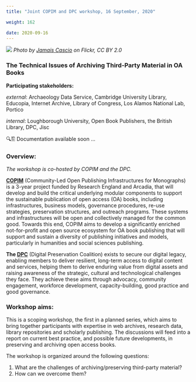 ```yaml
---
title: "Joint COPIM and DPC workshop, 16 September, 2020"

weight: 162

date: 2020-09-16
---
```


![](/images/books-analogue-digital-cropped.jpg)
*Photo by [Jamais Cascio](https://www.flickr.com/photos/jamais_cascio/14285727754/) on Flickr, CC BY 2.0*

### The Technical Issues of Archiving Third-Party Material in OA Books

**Participating stakeholders:**

_external_: Archaeology Data Service, Cambridge University Library, Educopia, Internet Archive, Library of Congress, Los Alamos National Lab, Portico

_internal_: Loughborough University, Open Book Publishers, the British Library, DPC, Jisc

🔍🖺 Documentation available soon ...

### Overview:

*The workshop is co-hosted by COPIM and the DPC.*

**[COPIM](https://www.copim.ac.uk/)** (Community-Led Open Publishing Infrastructures for Monographs) is a 3-year project funded by Research England and Arcadia, that will develop and build the critical underlying modular components to support the sustainable publication of open access (OA) books, including infrastructures, business models, governance procedures, re-use strategies, preservation structures, and outreach programs. These systems and infrastructures will be open and collectively managed for the common good. Towards this end, COPIM aims to develop a significantly enriched not-for-profit and open source ecosystem for OA book publishing that will support and sustain a diversity of publishing initiatives and models, particularly in humanities and social sciences publishing.

**The [DPC](https://www.dpconline.org/)** (Digital Preservation Coalition) exists to secure our digital legacy, enabling members to deliver resilient, long-term access to digital content and services, helping them to derive enduring value from digital assets and raising awareness of the strategic, cultural and technological challenges they face. They achieve these aims through advocacy, community engagement, workforce development, capacity-building, good practice and good governance.

### Workshop aims:

This is a scoping workshop, the first in a planned series, which aims to bring together participants with expertise in web archives, research data, library repositories and scholarly publishing. The discussions will feed into a report on current best practice, and possible future developments, in preserving and archiving open access books.

The workshop is organized around the following questions:

1.	What are the challenges of archiving/preserving third-party material?
2.	How can we overcome them?
